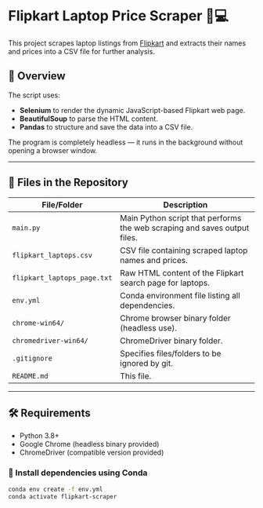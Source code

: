 # Flipkart Laptop Price Scraper 🛒💻

This project scrapes laptop listings from [Flipkart](https://www.flipkart.com/) and extracts their names and prices into a CSV file for further analysis.

## 🧠 Overview

The script uses:

- **Selenium** to render the dynamic JavaScript-based Flipkart web page.
- **BeautifulSoup** to parse the HTML content.
- **Pandas** to structure and save the data into a CSV file.

The program is completely headless — it runs in the background without opening a browser window.

---

## 📂 Files in the Repository

| File/Folder               | Description |
|--------------------------|-------------|
| `main.py`                | Main Python script that performs the web scraping and saves output files. |
| `flipkart_laptops.csv`   | CSV file containing scraped laptop names and prices. |
| `flipkart_laptops_page.txt` | Raw HTML content of the Flipkart search page for laptops. |
| `env.yml`                | Conda environment file listing all dependencies. |
| `chrome-win64/`          | Chrome browser binary folder (headless use). |
| `chromedriver-win64/`    | ChromeDriver binary folder. |
| `.gitignore`             | Specifies files/folders to be ignored by git. |
| `README.md`              | This file. |

---

## 🛠 Requirements

- Python 3.8+
- Google Chrome (headless binary provided)
- ChromeDriver (compatible version provided)

### 🔧 Install dependencies using Conda

```bash
conda env create -f env.yml
conda activate flipkart-scraper
